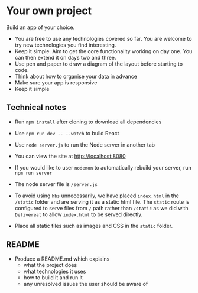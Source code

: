# Your own project

Build an app of your choice.

- You are free to use any technologies covered so far. You are welcome to try new technologies you find interesting.
- Keep it simple. Aim to get the core functionality working on day one. You can then extend it on days two and three.
- Use pen and paper to draw a diagram of the layout before starting to code.
- Think about how to organise your data in advance
- Make sure your app is responsive
- Keep it simple

## Technical notes

* Run `npm install` after cloning to download all dependencies
* Use `npm run dev -- --watch` to build React
* Use `node server.js` to run the Node server in another tab
* You can view the site at [http://localhost:8080](http://localhost:8080)
* If you would like to user `nodemon` to automatically rebuild your server, run `npm run server`

* The node server file is `/server.js`
* To avoid using `hbs` unnecessarily, we have placed `index.html` in the `/static` folder and are serving it as a static html file. The `static` route is configured to serve files from `/` path rather than `/static` as we did with `Delivereat` to allow `index.html` to be served directly.

* Place all static files such as images and CSS in the `static` folder.

## README

* Produce a README.md which explains
  * what the project does
  * what technologies it uses
  * how to build it and run it
  * any unresolved issues the user should be aware of

